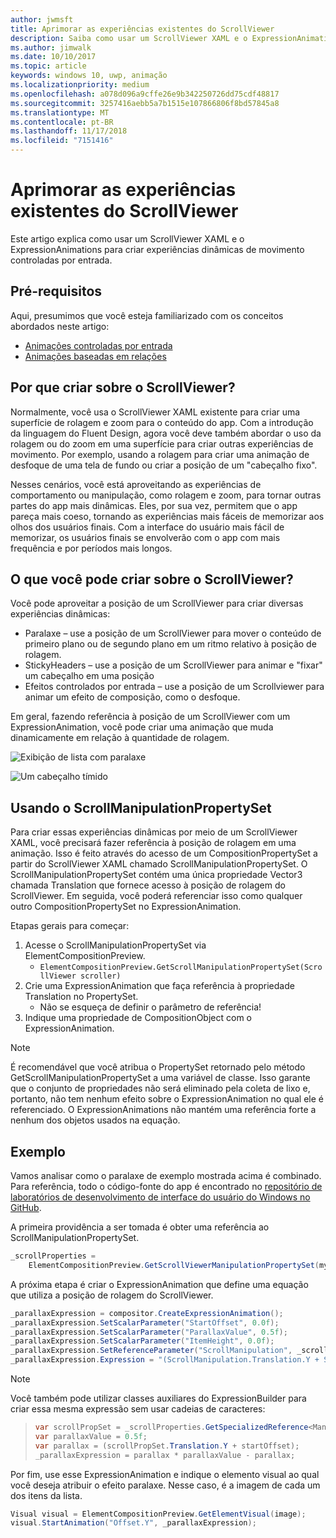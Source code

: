 ```yaml
---
author: jwmsft
title: Aprimorar as experiências existentes do ScrollViewer
description: Saiba como usar um ScrollViewer XAML e o ExpressionAnimations para criar experiências dinâmicas de movimento controladas por entrada.
ms.author: jimwalk
ms.date: 10/10/2017
ms.topic: article
keywords: windows 10, uwp, animação
ms.localizationpriority: medium
ms.openlocfilehash: a078d096a9cffe26e9b342250726dd75cdf48817
ms.sourcegitcommit: 3257416aebb5a7b1515e107866806f8bd57845a8
ms.translationtype: MT
ms.contentlocale: pt-BR
ms.lasthandoff: 11/17/2018
ms.locfileid: "7151416"
---
```

# <a name="enhance-existing-scrollviewer-experiences"></a>Aprimorar as experiências existentes do ScrollViewer

Este artigo explica como usar um ScrollViewer XAML e o ExpressionAnimations para criar experiências dinâmicas de movimento controladas por entrada.

## <a name="prerequisites"></a>Pré-requisitos

Aqui, presumimos que você esteja familiarizado com os conceitos abordados neste artigo:

- [Animações controladas por entrada](input-driven-animations.md)
- [Animações baseadas em relações](relation-animations.md)

## <a name="why-build-on-top-of-scrollviewer"></a>Por que criar sobre o ScrollViewer?

Normalmente, você usa o ScrollViewer XAML existente para criar uma superfície de rolagem e zoom para o conteúdo do app. Com a introdução da linguagem do Fluent Design, agora você deve também abordar o uso da rolagem ou do zoom em uma superfície para criar outras experiências de movimento. Por exemplo, usando a rolagem para criar uma animação de desfoque de uma tela de fundo ou criar a posição de um "cabeçalho fixo".

Nesses cenários, você está aproveitando as experiências de comportamento ou manipulação, como rolagem e zoom, para tornar outras partes do app mais dinâmicas. Eles, por sua vez, permitem que o app pareça mais coeso, tornando as experiências mais fáceis de memorizar aos olhos dos usuários finais. Com a interface do usuário mais fácil de memorizar, os usuários finais se envolverão com o app com mais frequência e por períodos mais longos.

## <a name="what-can-you-build-on-top-of-scrollviewer"></a>O que você pode criar sobre o ScrollViewer?

Você pode aproveitar a posição de um ScrollViewer para criar diversas experiências dinâmicas:

- Paralaxe – use a posição de um ScrollViewer para mover o conteúdo de primeiro plano ou de segundo plano em um ritmo relativo à posição de rolagem.
- StickyHeaders – use a posição de um ScrollViewer para animar e "fixar" um cabeçalho em uma posição
- Efeitos controlados por entrada – use a posição de um Scrollviewer para animar um efeito de composição, como o desfoque.

Em geral, fazendo referência à posição de um ScrollViewer com um ExpressionAnimation, você pode criar uma animação que muda dinamicamente em relação à quantidade de rolagem.

![Exibição de lista com paralaxe](images/animation/parallax.gif)

![Um cabeçalho tímido](images/animation/shy-header.gif)

## <a name="using-scrollmanipulationpropertyset"></a>Usando o ScrollManipulationPropertySet

Para criar essas experiências dinâmicas por meio de um ScrollViewer XAML, você precisará fazer referência à posição de rolagem em uma animação. Isso é feito através do acesso de um CompositionPropertySet a partir do ScrollViewer XAML chamado ScrollManipulationPropertySet.
O ScrollManipulationPropertySet contém uma única propriedade Vector3 chamada Translation que fornece acesso à posição de rolagem do ScrollViewer. Em seguida, você poderá referenciar isso como qualquer outro CompositionPropertySet no ExpressionAnimation.

Etapas gerais para começar:

1. Acesse o ScrollManipulationPropertySet via ElementCompositionPreview.
    - `ElementCompositionPreview.GetScrollManipulationPropertySet(ScrollViewer scroller)`
1. Crie uma ExpressionAnimation que faça referência à propriedade Translation no PropertySet.
    - Não se esqueça de definir o parâmetro de referência!
1. Indique uma propriedade de CompositionObject com o ExpressionAnimation.

> [!NOTE]
> É recomendável que você atribua o PropertySet retornado pelo método GetScrollManipulationPropertySet a uma variável de classe. Isso garante que o conjunto de propriedades não será eliminado pela coleta de lixo e, portanto, não tem nenhum efeito sobre o ExpressionAnimation no qual ele é referenciado. O ExpressionAnimations não mantém uma referência forte a nenhum dos objetos usados na equação.

## <a name="example"></a>Exemplo

Vamos analisar como o paralaxe de exemplo mostrada acima é combinado. Para referência, todo o código-fonte do app é encontrado no [repositório de laboratórios de desenvolvimento de interface do usuário do Windows no GitHub](https://github.com/Microsoft/WindowsUIDevLabs).

A primeira providência a ser tomada é obter uma referência ao ScrollManipulationPropertySet.

```csharp
_scrollProperties =
    ElementCompositionPreview.GetScrollViewerManipulationPropertySet(myScrollViewer);
```

A próxima etapa é criar o ExpressionAnimation que define uma equação que utiliza a posição de rolagem do ScrollViewer.

```csharp
_parallaxExpression = compositor.CreateExpressionAnimation();
_parallaxExpression.SetScalarParameter("StartOffset", 0.0f);
_parallaxExpression.SetScalarParameter("ParallaxValue", 0.5f);
_parallaxExpression.SetScalarParameter("ItemHeight", 0.0f);
_parallaxExpression.SetReferenceParameter("ScrollManipulation", _scrollProperties);
_parallaxExpression.Expression = "(ScrollManipulation.Translation.Y + StartOffset - (0.5 * ItemHeight)) * ParallaxValue - (ScrollManipulation.Translation.Y + StartOffset - (0.5 * ItemHeight))";
```

> [!NOTE]
> Você também pode utilizar classes auxiliares do ExpressionBuilder para criar essa mesma expressão sem usar cadeias de caracteres:

> ```csharp
> var scrollPropSet = _scrollProperties.GetSpecializedReference<ManipulationPropertySetReferenceNode>();
> var parallaxValue = 0.5f;
> var parallax = (scrollPropSet.Translation.Y + startOffset);
> _parallaxExpression = parallax * parallaxValue - parallax;
> ```

Por fim, use esse ExpressionAnimation e indique o elemento visual ao qual você deseja atribuir o efeito paralaxe. Nesse caso, é a imagem de cada um dos itens da lista.

```csharp
Visual visual = ElementCompositionPreview.GetElementVisual(image);
visual.StartAnimation("Offset.Y", _parallaxExpression);
```